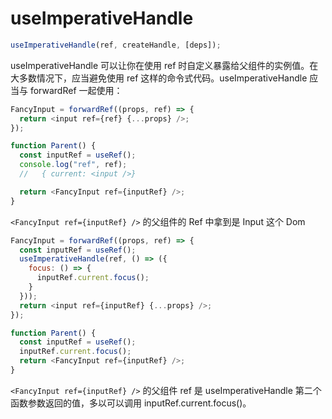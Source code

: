 # useImperativeHandle

```js
useImperativeHandle(ref, createHandle, [deps]);
```

useImperativeHandle 可以让你在使用 ref 时自定义暴露给父组件的实例值。在大多数情况下，应当避免使用 ref 这样的命令式代码。useImperativeHandle 应当与 forwardRef 一起使用：

```js
FancyInput = forwardRef((props, ref) => {
  return <input ref={ref} {...props} />;
});

function Parent() {
  const inputRef = useRef();
  console.log("ref", ref);
  //   { current: <input />}

  return <FancyInput ref={inputRef} />;
}
```

`<FancyInput ref={inputRef} />` 的父组件的 Ref 中拿到是 Input 这个 Dom

```js
FancyInput = forwardRef((props, ref) => {
  const inputRef = useRef();
  useImperativeHandle(ref, () => ({
    focus: () => {
      inputRef.current.focus();
    }
  }));
  return <input ref={inputRef} {...props} />;
});

function Parent() {
  const inputRef = useRef();
  inputRef.current.focus();
  return <FancyInput ref={inputRef} />;
}
```

`<FancyInput ref={inputRef} />` 的父组件 ref 是 useImperativeHandle 第二个函数参数返回的值，多以可以调用 inputRef.current.focus()。
